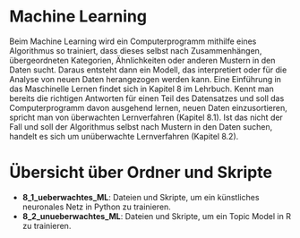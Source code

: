 # Machine Learning 
Beim Machine Learning wird ein Computerprogramm mithilfe eines Algorithmus so trainiert, dass dieses selbst nach Zusammenhängen, übergeordneten Kategorien, Ähnlichkeiten oder anderen Mustern in den Daten sucht. Daraus entsteht dann ein Modell, das interpretiert oder für die Analyse von neuen Daten herangezogen werden kann. Eine Einführung in das Maschinelle Lernen findet sich in Kapitel 8 im Lehrbuch. Kennt man bereits die richtigen Antworten für einen Teil des Datensatzes und soll das Computerprogramm davon ausgehend lernen, neuen Daten einzusortieren, spricht man von überwachten Lernverfahren (Kapitel 8.1). Ist das nicht der Fall und soll der Algorithmus selbst nach Mustern in den Daten suchen, handelt es sich um unüberwachte Lernverfahren (Kapitel 8.2). 

# Übersicht über Ordner und Skripte 
- **8_1_ueberwachtes_ML**: Dateien und Skripte, um ein künstliches neuronales Netz in Python zu trainieren.
- **8_2_unueberwachtes_ML**: Dateien und Skripte, um ein Topic Model in R zu trainieren.

